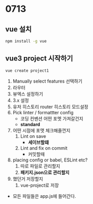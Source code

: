 # 0713

## vue 설치

```bash
npm install -g vue
```

## vue3 project 시작하기

```bash
vue create project1
```

1. Manually select features 선택하기
2. 라우터
3. 뷰엑스 설정하기
4. 3.x 설정
5. 유저 히스토리 router 히스토리 모드설정
6. Pick linter / formattter config 
   - 코딩 컨벤션 어떤 포멧 가져갈건지
   - **standard**
7. 어떤 시점에 포맷 체크해줄껀지
   1. Lint on save
      - **세이브할떄**
   2. Lint and fix on commit
      - 커밋할때
8. placing config or babel, ESLint etc?
   1. 따로 파일로 관리할지
   2. **패키지.json으로 관리할지**
9. 했던거 저장할지
   1. vue-project로 저장





- 모든 파일들은 app.js에 들어간다.
